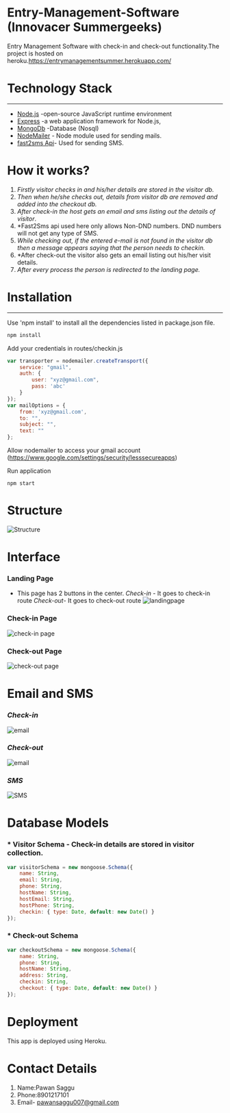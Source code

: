 # Entry-Management-Software (Innovacer Summergeeks) #
Entry Management Software with check-in and check-out functionality.The project is hosted on heroku.https://entrymanagementsummer.herokuapp.com/
# Technology Stack  #
---
* [Node.js](https://nodejs.org/en/) -open-source JavaScript runtime environment 
* [Express](https://expressjs.com/) -a web application framework for Node.js,
* [MongoDb](https://www.mongodb.com/) -Database (Nosql)
* [NodeMailer](https://nodemailer.com/about/) - Node module used for sending mails.
* [fast2sms Api](https://www.fast2sms.com/dashboard/sms/bulk)- Used for sending SMS.

# How it works?
1. *Firstly visitor checks in and his/her details are stored in the visitor db.*
2. *Then when he/she checks out, details from visitor db are removed and added into the checkout db.*
3. *After check-in the host gets an email and sms listing out the details of visitor*.
4. *Fast2Sms api used here only allows Non-DND numbers. DND numbers will not get any type of SMS.
4. *While checking out, if the entered e-mail is not found in the visitor db then a message appears saying that the person needs to      checkin.*
5. *After check-out the visitor also gets an email listing out his/her visit details.
6. *After every process the person is redirected to the landing page.*

# Installation #
---
Use 'npm install' to install all the dependencies listed in package.json file.
```bash
npm install
```
Add your credentials in routes/checkin.js
```javascript
var transporter = nodemailer.createTransport({
    service: "gmail",
    auth: {
        user: "xyz@gmail.com",
        pass: 'abc'
    }
});
var mailOptions = {
    from: 'xyz@gmail.com',
    to: "",
    subject: "",
    text: ""
};
```
Allow nodemailer to access your gmail account
(https://www.google.com/settings/security/lesssecureapps)

Run application
```
npm start
```
# Structure

![Structure](https://i.imgur.com/jzkE5GB.jpg)

# Interface #
 ### Landing Page ### 
 * This page has 2 buttons in the center.
    *Check-in* - It goes to check-in route
    *Check-out*- It goes to check-out route
 ![landingpage](https://i.imgur.com/t21JqYJ.jpg)

### Check-in Page ###
![check-in page](https://i.imgur.com/VUneSLJ.jpg)
### Check-out Page ###
![check-out page](https://i.imgur.com/K5zaZZS.jpg)

# Email and SMS

### *Check-in* ###
![email](https://i.imgur.com/z4JKsM4.jpg)

### *Check-out* ###
![email](https://i.imgur.com/xOLpCrm.jpg)

### *SMS* ###
![SMS](https://i.imgur.com/zgJLkma.jpg)

# Database Models
### * Visitor Schema - Check-in details are stored in visitor collection. ###
```javascript
var visitorSchema = new mongoose.Schema({
    name: String,
    email: String,
    phone: String,
    hostName: String,
    hostEmail: String,
    hostPhone: String,
    checkin: { type: Date, default: new Date() }
});
```
### * Check-out Schema ###
```javascript
var checkoutSchema = new mongoose.Schema({
    name: String,
    phone: String,
    hostName: String,
    address: String,
    checkin: String,
    checkout: { type: Date, default: new Date() }
});
```
# Deployment
This app is deployed using Heroku.

# Contact Details
1. Name:Pawan Saggu
2. Phone:8901217101
3. Email- pawansaggu007@gmail.com



